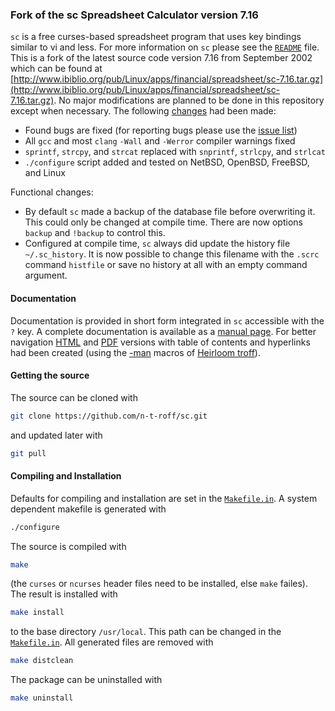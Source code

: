 ### Fork of the sc Spreadsheet Calculator version 7.16

`sc` is a free curses-based spreadsheet program that uses key bindings similar to vi and less.
For more information on `sc` please see the
[`README`](https://github.com/n-t-roff/sc/blob/master/README)
file.
This is a fork of the latest source code version 7.16 from September 2002
which can be found at
[http://www.ibiblio.org/pub/Linux/apps/financial/spreadsheet/sc-7.16.tar.gz](http://www.ibiblio.org/pub/Linux/apps/financial/spreadsheet/sc-7.16.tar.gz).
No major modifications
are planned to be done in this repository
except when necessary.
The following
[changes](https://github.com/n-t-roff/sc/blob/master/CHANGES-git)
had been made:

* Found bugs are fixed (for reporting bugs please use the
  [issue list](https://github.com/n-t-roff/sc/issues))
* All `gcc` and most `clang` `-Wall` and `-Werror` compiler warnings fixed
* `sprintf`, `strcpy`, and `strcat` replaced
  with `snprintf`, `strlcpy`, and `strlcat`
* `./configure` script added and tested on NetBSD, OpenBSD, FreeBSD, and Linux

Functional changes:

* By default `sc` made a backup of the database file
  before overwriting it.
  This could only be changed at compile time.
  There are now options `backup` and `!backup` to control this.
* Configured at compile time, `sc` always did update the history
  file `~/.sc_history`.
  It is now possible to change this filename with the `.scrc`
  command `histfile` or save no history at all with an empty
  command argument.

#### Documentation

Documentation is provided in short form integrated in `sc`
accessible with the `?` key.
A complete documentation is available as a
[manual page](https://github.com/n-t-roff/sc/blob/master/sc.doc).
For better navigation
[HTML](http://n-t-roff.github.io/sc.1.html)
and
[PDF](http://n-t-roff.github.io/sc.1.pdf)
versions with table of contents and hyperlinks had been
created (using the
[-man](http://n-t-roff.github.io/heirloom/doctools/man.7.html)
macros of
[Heirloom troff](http://n-t-roff.github.io/heirloom/doctools.html)).

#### Getting the source

The source can be cloned with
```sh
git clone https://github.com/n-t-roff/sc.git
```
and updated later with
```sh
git pull
```
#### Compiling and Installation

Defaults for compiling and installation are set in the
[`Makefile.in`](https://github.com/n-t-roff/sc/blob/master/Makefile.in).
A system dependent makefile is generated with
```sh
./configure
```
The source is compiled with
```sh
make
```
(the `curses` or `ncurses` header files need to be installed,
else `make` failes).
The result is installed with
```sh
make install
```
to the base directory `/usr/local`.
This path can be changed in the
[`Makefile.in`](https://github.com/n-t-roff/sc/blob/master/Makefile.in).
All generated files are removed with
```sh
make distclean
```
The package can be uninstalled with
```sh
make uninstall
```
